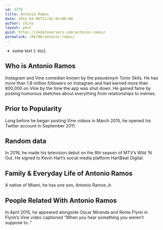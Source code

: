 ```yaml
---
id: 3779
title: Antonio Ramos
date: 2012-04-06T12:01:02+00:00
author: chito
layout: post
guid: https://ukdataservers.com/antonio-ramos/
permalink: /04/06/antonio-ramos/
---
```


* some text
{: toc}
          
          
## Who is  Antonio Ramos
                  
                  
                  
Instagram and Vine comedian known by the pseudonym Tonio Skits. He has more than 1.8 million followers on Instagram and had earned more than 800,000 on Vine by the time the app was shut down. He gained fame by posting humorous sketches about everything from relationships to memes. 
                  
                
                
                
## Prior to Popularity 
                  
                  
                  
Long before he began posting Vine videos in March 2015, he opened his Twitter account in September 2011. 
                  
                
                
                
## Random data 
                  
                  
                  
In 2016, he made his television debut on the 8th season of MTV&#8217;s Wild &#8216;N Out. He signed to Kevin Hart&#8217;s social media platform HartBeat Digital. 
                  
                
                
                
## Family & Everyday Life of Antonio Ramos
                  
                  
                  
A native of Miami, he has one son, Antonio Ramos Jr. 
                  
                
                
                
## People Related With  Antonio Ramos
                  
                  
                  
In April 2015, he appeared alongside Oscar Miranda and Rome Flynn in Flynn&#8217;s Vine video captioned &#8220;When you hear something you weren&#8217;t suppose to..&#8221; 
                  
                
              
            
          
          
          
    
    
  
